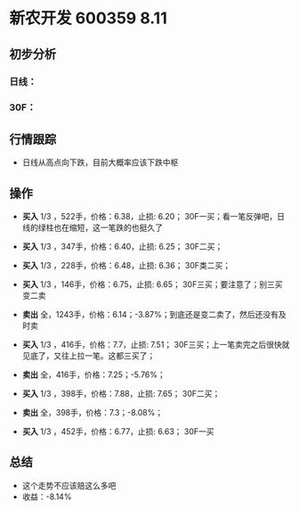 # 新农开发 600359 8.11
## 初步分析
### 日线：
  
### 30F：
  
## 行情跟踪
  - 日线从高点向下跌，目前大概率应该下跌中枢
  
## 操作
  - **买入** 1/3 ，522手，价格：6.38，止损: 6.20； 30F一买；看一笔反弹吧，日线的绿柱也在缩短，这一笔跌的也挺久了
  - **买入** 1/3 ，347手，价格：6.40，止损: 6.25； 30F二买；
  - **买入** 1/3 ，228手，价格：6.48，止损: 6.36； 30F类二买；
  - **买入** 1/3 ，146手，价格：6.75，止损: 6.65； 30F三买；要注意了；别三买变二卖
  - **卖出** 全，1243手，价格：6.14；-3.87%；到底还是变二卖了，然后还没有及时卖

  - **买入** 1/3 ，416手，价格：7.7，止损: 7.51； 30F三买；上一笔卖完之后很快就见底了，又往上拉一笔。这都三买了；
  - **卖出** 全，416手，价格：7.25；-5.76%；

  - **买入** 1/3 ，398手，价格：7.88，止损: 7.65； 30F二买；
  - **卖出** 全，398手，价格：7.3；-8.08%；

  - **买入** 1/3 ，452手，价格：6.77，止损: 6.63； 30F一买

## 总结
  - 这个走势不应该赔这么多吧
  - 收益：-8.14%